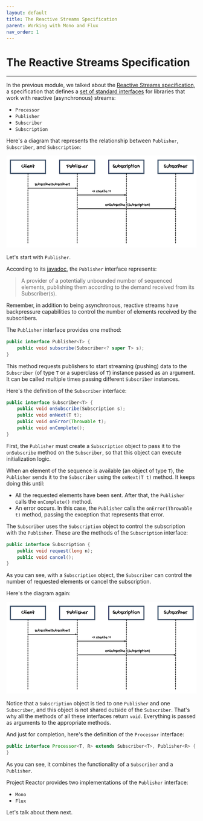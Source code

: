```yaml
---
layout: default
title: The Reactive Streams Specification
parent: Working with Mono and Flux
nav_order: 1
---
```


# The Reactive Streams Specification
---
In the previous module, we talked about the [Reactive Streams specification](https://www.reactive-streams.org), a specification that defines a [set of standard interfaces](https://www.reactive-streams.org/reactive-streams-1.0.4-javadoc/org/reactivestreams/package-summary.html) for libraries that work with reactive (asynchronous) streams:
- `Processor`
- `Publisher`
- `Subscriber`
- `Subscription`

Here's a diagram that represents the relationship between `Publisher`, `Subscriber`, and `Subscription`:

![Diagram for Publisher, Subscriber, Subscription](images/37.png)

Let's start with `Publisher`.

According to its [javadoc](https://www.reactive-streams.org/reactive-streams-1.0.4-javadoc/org/reactivestreams/Publisher.html), the `Publisher` interface represents:
> A provider of a potentially unbounded number of sequenced elements, publishing them according to the demand received from its Subscriber(s).

Remember, in addition to being asynchronous, reactive streams have backpressure capabilities to control the number of elements received by the subscribers.

The `Publisher` interface provides one method:
```java
public interface Publisher<T> {
    public void subscribe(Subscriber<? super T> s);
}
```

This method requests publishers to start streaming (pushing) data to the `Subscriber` (of type `T` or a superclass of `T`) instance passed as an argument. It can be called multiple times passing different `Subscriber` instances.

Here's the definition of the `Subscriber` interface:
```java
public interface Subscriber<T> {
    public void onSubscribe(Subscription s);
    public void onNext(T t);
    public void onError(Throwable t);
    public void onComplete();
}
```

First, the `Publisher` must create a `Subscription` object to pass it to the `onSubscribe` method on the `Subscriber`, so that this object can execute initialization logic.

When an element of the sequence is available (an object of type `T`), the `Publisher` sends it to the `Subscriber` using the `onNext(T t)` method. It keeps doing this until:
- All the requested elements have been sent. After that, the `Publisher` calls the `onComplete()` method.
- An error occurs. In this case, the `Publisher` calls the `onError(Throwable t)` method, passing the exception that represents that error.

The `Subscriber` uses the `Subscription` object to control the subscription with the `Publisher`. These are the methods of the `Subscription` interface:
```java
public interface Subscription {
    public void request(long n);
    public void cancel();
}
```

As you can see, with a `Subscription` object, the `Subscriber` can control the number of requested elements or cancel the subscription.

Here's the diagram again:

![Diagram for Publisher, Subscriber, Subscription](images/37.png)

Notice that a `Subscription` object is tied to one `Publisher` and one `Subscriber`, and this object is not shared outside of the `Subscriber`. That's why all the methods of all these interfaces return `void`. Everything is passed as arguments to the appropriate methods.

And just for completion, here's the definition of the `Processor` interface:
```java
public interface Processor<T, R> extends Subscriber<T>, Publisher<R> {
}
```

As you can see, it combines the functionality of a `Subscriber` and a `Publisher`.

Project Reactor provides two implementations of the `Publisher` interface:
- `Mono`
- `Flux`

Let's talk about them next.
